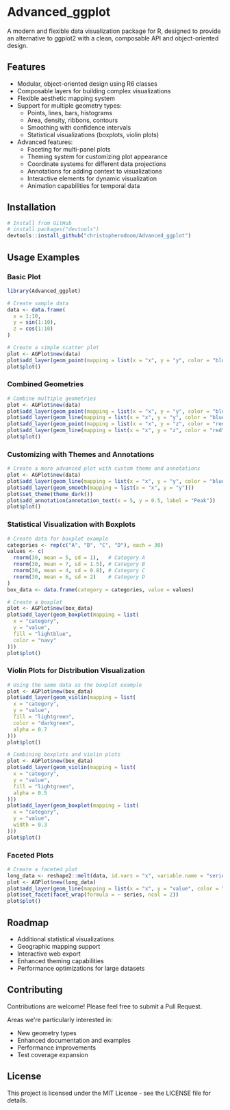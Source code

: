 # Advanced_ggplot

A modern and flexible data visualization package for R, designed to provide an alternative to ggplot2 with a clean, composable API and object-oriented design.

## Features

- Modular, object-oriented design using R6 classes
- Composable layers for building complex visualizations
- Flexible aesthetic mapping system
- Support for multiple geometry types:
  - Points, lines, bars, histograms
  - Area, density, ribbons, contours
  - Smoothing with confidence intervals
  - Statistical visualizations (boxplots, violin plots)
- Advanced features:
  - Faceting for multi-panel plots
  - Theming system for customizing plot appearance
  - Coordinate systems for different data projections
  - Annotations for adding context to visualizations
  - Interactive elements for dynamic visualization
  - Animation capabilities for temporal data

## Installation

```R
# Install from GitHub
# install.packages("devtools")
devtools::install_github("christopherodoom/Advanced_ggplot")
```

## Usage Examples

### Basic Plot

```R
library(Advanced_ggplot)

# Create sample data
data <- data.frame(
  x = 1:10,
  y = sin(1:10),
  z = cos(1:10)
)

# Create a simple scatter plot
plot <- AGPlot$new(data)
plot$add_layer(geom_point(mapping = list(x = "x", y = "y", color = "blue")))
plot$plot()
```

### Combined Geometries

```R
# Combine multiple geometries
plot <- AGPlot$new(data)
plot$add_layer(geom_point(mapping = list(x = "x", y = "y", color = "blue")))
plot$add_layer(geom_line(mapping = list(x = "x", y = "y", color = "blue")))
plot$add_layer(geom_point(mapping = list(x = "x", y = "z", color = "red")))
plot$add_layer(geom_line(mapping = list(x = "x", y = "z", color = "red")))
plot$plot()
```

### Customizing with Themes and Annotations

```R
# Create a more advanced plot with custom theme and annotations
plot <- AGPlot$new(data)
plot$add_layer(geom_line(mapping = list(x = "x", y = "y", color = "blue")))
plot$add_layer(geom_smooth(mapping = list(x = "x", y = "y")))
plot$set_theme(theme_dark())
plot$add_annotation(annotation_text(x = 5, y = 0.5, label = "Peak"))
plot$plot()
```

### Statistical Visualization with Boxplots

```R
# Create data for boxplot example
categories <- rep(c("A", "B", "C", "D"), each = 30)
values <- c(
  rnorm(30, mean = 5, sd = 1),   # Category A
  rnorm(30, mean = 7, sd = 1.5), # Category B
  rnorm(30, mean = 4, sd = 0.8), # Category C
  rnorm(30, mean = 6, sd = 2)    # Category D
)
box_data <- data.frame(category = categories, value = values)

# Create a boxplot
plot <- AGPlot$new(box_data)
plot$add_layer(geom_boxplot(mapping = list(
  x = "category", 
  y = "value",
  fill = "lightblue",
  color = "navy"
)))
plot$plot()
```

### Violin Plots for Distribution Visualization

```R
# Using the same data as the boxplot example
plot <- AGPlot$new(box_data)
plot$add_layer(geom_violin(mapping = list(
  x = "category", 
  y = "value",
  fill = "lightgreen",
  color = "darkgreen",
  alpha = 0.7
)))
plot$plot()

# Combining boxplots and violin plots
plot <- AGPlot$new(box_data)
plot$add_layer(geom_violin(mapping = list(
  x = "category", 
  y = "value",
  fill = "lightgreen",
  alpha = 0.5
)))
plot$add_layer(geom_boxplot(mapping = list(
  x = "category", 
  y = "value",
  width = 0.3
)))
plot$plot()
```

### Faceted Plots

```R
# Create a faceted plot
long_data <- reshape2::melt(data, id.vars = "x", variable.name = "series", value.name = "value")
plot <- AGPlot$new(long_data)
plot$add_layer(geom_line(mapping = list(x = "x", y = "value", color = "series")))
plot$set_facet(facet_wrap(formula = ~ series, ncol = 2))
plot$plot()
```

## Roadmap

- Additional statistical visualizations
- Geographic mapping support
- Interactive web export
- Enhanced theming capabilities
- Performance optimizations for large datasets

## Contributing

Contributions are welcome! Please feel free to submit a Pull Request.

Areas we're particularly interested in:
- New geometry types
- Enhanced documentation and examples
- Performance improvements
- Test coverage expansion

## License

This project is licensed under the MIT License - see the LICENSE file for details.